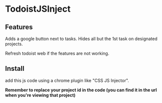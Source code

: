 # TodoistJSInject

## Features
Adds a google button next to tasks.
Hides all but the 1st task on designated projects.

Refresh todoist web if the features are not working.

## Install
add this js code using a chrome plugin like "CSS JS Injector".

**Remember to replace your project id in the code (you can find it in the url when you're viewing that project)**

